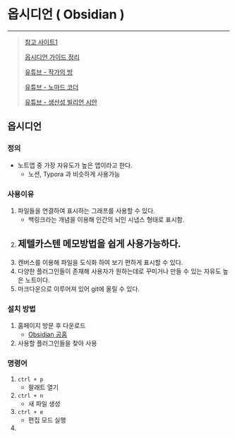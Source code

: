 # 옵시디언 ( Obsidian )

---

>[참고 사이트1](https://thinking-lab.tistory.com/513)
>
>[옵시디언 가이드 정리](https://secondbrain.analysisman.com/1_WRITE/1_Obsidian/%EC%98%B5%EC%8B%9C%EB%94%94%EC%96%B8+%EC%82%AC%EC%9A%A9%EC%9E%90+%EA%B0%80%EC%9D%B4%EB%93%9C)
>
>[유튜브 - 작가의 방](https://www.youtube.com/c/%EC%9E%91%EA%B0%80%EC%9D%98%EB%B0%A9/videos)
>
>[유튜브 - 노마드 코더](https://www.youtube.com/watch?v=h6rxKbbgI28)
>
>[유튜브 - 생산성 빌리언 시안](https://www.youtube.com/watch?v=ZuEu8SDqHOE)

## 옵시디언

### 정의

- 노트앱 중 가장 자유도가 높은 앱이라고 한다. 
  - 노션, Typora 과 비슷하게 사용가능 


### 사용이유

1. 파일들을 연결하여 표시하는 그래프를 사용할 수 있다. 
   - 백링크라는 개념을 이용해 인간의 뇌인 시냅스 형태로 표시함. 
2. 제텔카스텐 메모방법을 쉽게 사용가능하다. 
   - 
3. 캔버스를 이용해 파일을 도식화 하여 보기 편하게 표시할 수 있다. 
4. 다양한 플러그인들이 존재해 사용자가 원하는데로 꾸미거나 만들 수 있는 자유도 높은 노트이다. 
5. 마크다운으로 이루어져 있어 git에 올릴 수 있다. 

### 설치 방법

1. 홈페이지 방문 후 다운로드 
   - [Obsidian 공홈](https://obsidian.md/)
2. 사용할 플러그인들을 찾아 사용 

### 명령어 

1. `ctrl + p`
   - 팔래트 열기
2. `ctrl + n` 
   - 새 파일 생성
3. `ctrl + e`
   - 편집 모드 실행 
4. 







